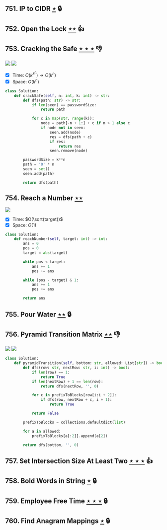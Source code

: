 ## 751. IP to CIDR [$\star$](https://leetcode.com/problems/ip-to-cidr) 🔒

## 752. Open the Lock [$\star\star$](https://leetcode.com/problems/open-the-lock) :thumbsup:

## 753. Cracking the Safe [$\star\star\star$](https://leetcode.com/problems/cracking-the-safe) :thumbsdown:

![](https://img.shields.io/badge/-Depth%20First%20Search-86C166.svg?style=flat-square) ![](https://img.shields.io/badge/-Math-434343.svg?style=flat-square)

- [x] Time: $O(k^{k^n}) \to O(k^n)$
- [x] Space: $O(k^n)$

```python
class Solution:
    def crackSafe(self, n: int, k: int) -> str:
        def dfs(path: str) -> str:
            if len(seen) == passwordSize:
                return path

            for c in map(str, range(k)):
                node = path[-n + 1:] + c if n > 1 else c
                if node not in seen:
                    seen.add(node)
                    res = dfs(path + c)
                    if res:
                        return res
                    seen.remove(node)

        passwordSize = k**n
        path = '0' * n
        seen = set()
        seen.add(path)

        return dfs(path)
```

## 754. Reach a Number [$\star\star$](https://leetcode.com/problems/reach-a-number)

![](https://img.shields.io/badge/-Math-434343.svg?style=flat-square)

- [x] Time: $O(\sqrt{target})$
- [x] Space: $O(1)$

```python
class Solution:
    def reachNumber(self, target: int) -> int:
        ans = 0
        pos = 0
        target = abs(target)

        while pos < target:
            ans += 1
            pos += ans

        while (pos - target) & 1:
            ans += 1
            pos += ans

        return ans
```

## 755. Pour Water [$\star\star$](https://leetcode.com/problems/pour-water) 🔒

## 756. Pyramid Transition Matrix [$\star\star$](https://leetcode.com/problems/pyramid-transition-matrix) :thumbsdown:

![](https://img.shields.io/badge/-Bit%20Manipulation-A36336.svg?style=flat-square) ![](https://img.shields.io/badge/-Depth%20First%20Search-86C166.svg?style=flat-square)

```python
class Solution:
    def pyramidTransition(self, bottom: str, allowed: List[str]) -> bool:
        def dfs(row: str, nextRow: str, i: int) -> bool:
            if len(row) == 1:
                return True
            if len(nextRow) + 1 == len(row):
                return dfs(nextRow, '', 0)

            for c in prefixToBlocks[row[i:i + 2]]:
                if dfs(row, nextRow + c, i + 1):
                    return True

            return False

        prefixToBlocks = collections.defaultdict(list)

        for a in allowed:
            prefixToBlocks[a[:2]].append(a[2])

        return dfs(bottom, '', 0)
```

## 757. Set Intersection Size At Least Two [$\star\star\star$](https://leetcode.com/problems/set-intersection-size-at-least-two) :thumbsup:

## 758. Bold Words in String [$\star$](https://leetcode.com/problems/bold-words-in-string) 🔒

## 759. Employee Free Time [$\star\star\star$](https://leetcode.com/problems/employee-free-time) 🔒

## 760. Find Anagram Mappings [$\star$](https://leetcode.com/problems/find-anagram-mappings) 🔒
